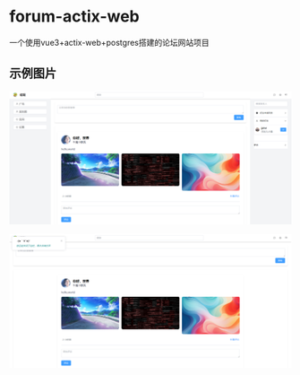 # forum-actix-web

一个使用vue3+actix-web+postgres搭建的论坛网站项目

## 示例图片

![homepage example1](./readme/home1.png)

![homepage example2](./readme/home2.png)
